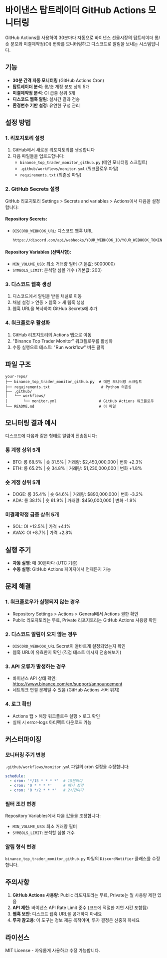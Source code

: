 # 바이낸스 탑트레이더 GitHub Actions 모니터링

GitHub Actions를 사용하여 30분마다 자동으로 바이낸스 선물시장의 탑트레이더 롱/숏 분포와 미결제약정(OI) 변화를 모니터링하고 디스코드로 알림을 보내는 시스템입니다.

## 기능

- **30분 간격 자동 모니터링** (GitHub Actions Cron)
- **탑트레이더 분석**: 롱/숏 계정 분포 상위 5개
- **미결제약정 분석**: OI 급증 상위 5개  
- **디스코드 웹훅 알림**: 실시간 결과 전송
- **환경변수 기반 설정**: 유연한 구성 관리

## 설정 방법

### 1. 리포지토리 설정

1. GitHub에서 새로운 리포지토리를 생성합니다
2. 다음 파일들을 업로드합니다:
   - `binance_top_trader_monitor_github.py` (메인 모니터링 스크립트)
   - `.github/workflows/monitor.yml` (워크플로우 파일)
   - `requirements.txt` (의존성 파일)

### 2. GitHub Secrets 설정

GitHub 리포지토리 Settings > Secrets and variables > Actions에서 다음을 설정합니다:

#### Repository Secrets:
- `DISCORD_WEBHOOK_URL`: 디스코드 웹훅 URL
  ```
  https://discord.com/api/webhooks/YOUR_WEBHOOK_ID/YOUR_WEBHOOK_TOKEN
  ```

#### Repository Variables (선택사항):
- `MIN_VOLUME_USD`: 최소 거래량 필터 (기본값: 5000000)
- `SYMBOLS_LIMIT`: 분석할 심볼 개수 (기본값: 200)

### 3. 디스코드 웹훅 생성

1. 디스코드에서 알림을 받을 채널로 이동
2. 채널 설정 > 연동 > 웹훅 > 새 웹훅 생성
3. 웹훅 URL을 복사하여 GitHub Secrets에 추가

### 4. 워크플로우 활성화

1. GitHub 리포지토리의 Actions 탭으로 이동
2. "Binance Top Trader Monitor" 워크플로우를 활성화
3. 수동 실행으로 테스트: "Run workflow" 버튼 클릭

## 파일 구조

```
your-repo/
├── binance_top_trader_monitor_github.py  # 메인 모니터링 스크립트
├── requirements.txt                       # Python 의존성
├── .github/
│   └── workflows/
│       └── monitor.yml                   # GitHub Actions 워크플로우
└── README.md                             # 이 파일
```

## 모니터링 결과 예시

디스코드에 다음과 같은 형태로 알림이 전송됩니다:

### 롱 계정 상위 5개
- BTC: 롱 68.5% | 숏 31.5% | 거래량: $2,450,000,000 | 변화 +2.3%
- ETH: 롱 65.2% | 숏 34.8% | 거래량: $1,230,000,000 | 변화 +1.8%

### 숏 계정 상위 5개  
- DOGE: 롱 35.4% | 숏 64.6% | 거래량: $890,000,000 | 변화 -3.2%
- ADA: 롱 38.1% | 숏 61.9% | 거래량: $450,000,000 | 변화 -1.9%

### 미결제약정 급증 상위 5개
- SOL: OI +12.5% | 가격 +4.1%
- AVAX: OI +8.7% | 가격 +2.8%

## 실행 주기

- **자동 실행**: 매 30분마다 (UTC 기준)
- **수동 실행**: GitHub Actions 페이지에서 언제든지 가능

## 문제 해결

### 1. 워크플로우가 실행되지 않는 경우
- Repository Settings > Actions > General에서 Actions 권한 확인
- Public 리포지토리는 무료, Private 리포지토리는 GitHub Actions 사용량 확인

### 2. 디스코드 알림이 오지 않는 경우
- `DISCORD_WEBHOOK_URL` Secret이 올바르게 설정되었는지 확인
- 웹훅 URL이 유효한지 확인 (직접 테스트 메시지 전송해보기)

### 3. API 오류가 발생하는 경우
- 바이낸스 API 상태 확인: https://www.binance.com/en/support/announcement
- 네트워크 연결 문제일 수 있음 (GitHub Actions 서버 위치)

### 4. 로그 확인
- Actions 탭 > 해당 워크플로우 실행 > 로그 확인
- 실패 시 error-logs 아티팩트 다운로드 가능

## 커스터마이징

### 모니터링 주기 변경
`.github/workflows/monitor.yml` 파일의 cron 설정을 수정합니다:
```yaml
schedule:
  - cron: '*/15 * * * *'  # 15분마다
  - cron: '0 * * * *'     # 매시 정각
  - cron: '0 */2 * * *'   # 2시간마다
```

### 필터 조건 변경
Repository Variables에서 다음 값들을 조정합니다:
- `MIN_VOLUME_USD`: 최소 거래량 필터
- `SYMBOLS_LIMIT`: 분석할 심볼 개수

### 알림 형식 변경
`binance_top_trader_monitor_github.py` 파일의 `DiscordNotifier` 클래스를 수정합니다.

## 주의사항

1. **GitHub Actions 사용량**: Public 리포지토리는 무료, Private는 월 사용량 제한 있음
2. **API 제한**: 바이낸스 API Rate Limit 준수 (코드에 적절한 지연 시간 포함됨)
3. **웹훅 보안**: 디스코드 웹훅 URL을 공개하지 마세요
4. **투자 참고용**: 이 도구는 정보 제공 목적이며, 투자 결정은 신중히 하세요

## 라이선스

MIT License - 자유롭게 사용하고 수정 가능합니다.
